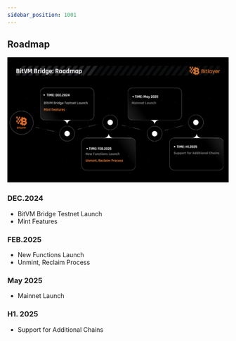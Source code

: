 ```yaml
---
sidebar_position: 1001
---
```


## Roadmap

![Roadmap](/img/BitvmBridge/introduction/roadmap.png)

### **DEC.2024**

- BitVM Bridge Testnet Launch
- Mint Features

### **FEB.2025**

- New Functions Launch
- Unmint, Reclaim Process

### **May 2025**

- Mainnet Launch

### **H1. 2025**

- Support for Additional Chains
